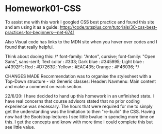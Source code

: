 # Homework01-CSS

To assist me with this work I googled CSS best practice and found this site and am using it as a guide: https://code.tutsplus.com/tutorials/30-css-best-practices-for-beginners--net-6741

Also Visual code has links to the MDN site when you hover over codes and I found that really helpful.

Think about dooing this:
/*
    font-family: "Anton", cursive;
    font-family: "Open Sans", sans-serif;
    Text color : #333;
    Dark blue : #345995;
    Light blue : #4392F1;
    Red : #D7263D;
    Yellow : #EAC435;
    Orange : #F46036;
*/

CHANGES MADE
Recommendation was to organise the stylesheet with a Top-Down structure - viz Generic classes: Header: Navmenu: Main content and make a comment on each section.


22/8/20: I have decided to hand up this homework in an unfinished state. I have real concerns that course advisors stated that no prior coding experience was necessary. The hours that were required for me to simply get the understanding was the limitation to then "re-build" the CSS. Having now had the Bootstrap lectures I see little bvalue in spending more time on this. I get the concepts and know with more time I could complete this but see little value.



